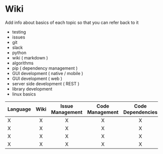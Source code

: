 # Wiki 

Add info about basics of each topic so that you can refer back to it 

- testing
- issues
- git 
- slack
- python 
- wiki ( markdown ) 
- algorithms
- pip ( dependency management ) 
- GUI development ( native / mobile ) 
- GUI development ( web )
- server side development ( REST ) 
- library development 
- linux basics

| Language        | Wiki           | Issue Management |Code Management  | Code Dependencies | Testing Library | UI Framework | Code IDE  |
| ------------- |:-------------:| :-------------:|:-------------:|:-------------:|:-------------:|:-------------:|-----:|
| X | X | X | X | X | X | X | X | 
| X | X | X | X | X | X | X | X | 
| X | X | X | X | X | X | X | X | 
| X | X | X | X | X | X | X | X | 


